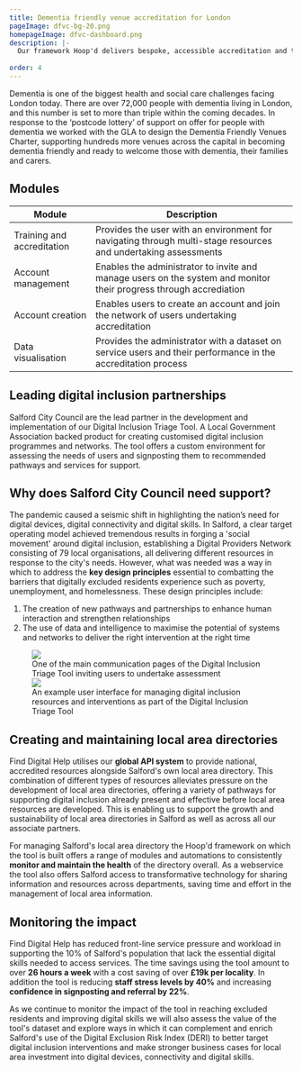 ```yaml
---
title: Dementia friendly venue accreditation for London
pageImage: dfvc-bg-20.png
homepageImage: dfvc-dashboard.png
description: |-
  Our framework Hoop'd delivers bespoke, accessible accreditation and training environments. This platform for Alzheimers UK and the Greater London Authority makes the process of learning, training and becoming dementia friendly available to all venues across London.  
 
order: 4
---
```

Dementia is one of the biggest health and social care challenges facing London today. There are over 72,000 people with dementia living in London, and this number is set to more than triple within the coming decades. In response to the ‘postcode lottery’ of support on offer for people with dementia we worked with the GLA to design the Dementia Friendly Venues Charter, supporting hundreds more venues across the capital in becoming dementia friendly and ready to welcome those with dementia, their families and carers.

<section>
  <h2>Modules</h2>
  <table>
    <thead>
      <tr>
<th>Module</th>
        <th>Description</th>
      </tr>
    </thead>
    <tbody>
      <tr>
        <td>Training and accreditation</td>
        <td>Provides the user with an environment for navigating through multi-stage resources and undertaking assessments</td>
      </tr>
      <tr>
        <td>Account management</td>
        <td>Enables the administrator to invite and manage users on the system and monitor their progress through accrediation</td>
      </tr>
      <tr>
        <td>Account creation</td>
        <td>Enables users to create an account and join the network of users undertaking accreditation</td>
      </tr>
      <tr>
        <td>Data visualisation</td>
        <td>Provides the administrator with a dataset on service users and their performance in the accreditation process</td>
      </tr>
    </tbody>
  </table>
</section>
          
Leading digital inclusion partnerships
---------------------------------------------------------------------------------------------------------------------------------
Salford City Council are the lead partner in the development and implementation of our Digital Inclusion Triage Tool. A Local Government Association backed product for creating customised digital inclusion programmes and networks. The tool offers a custom environment for assessing the needs of users and signposting them to recommended pathways and services for support. 

Why does Salford City Council need support?
---------------------------------------------------------------------------------------------------------------------------------

The pandemic caused a seismic shift in highlighting the nation’s need for digital devices, digital connectivity and digital skills. In Salford, a clear target operating model achieved tremendous results in forging a 'social movement' around digital inclusion, establishing a Digital Providers Network consisting of 79 local organisations, all delivering different resources in response to the city's needs. However, what was needed was a way in which to address the **key design principles** essential to combatting the barriers that digitally excluded residents experience such as poverty, unemployment, and homelessness. These design principles include:

1. The creation of new pathways and partnerships to enhance human interaction and strengthen relationships
2. The use of data and intelligence to maximise the potential of systems and networks to deliver the right intervention at the right time

 <figure>
  <img src="{{ '/static/images/use-cases/dynamicinfoenvironments_01.png' | url }}" />
  <figcaption>
    One of the main communication pages of the Digital Inclusion Triage Tool inviting users to undertake assessment
  </figcaption>
   <img src="{{ '/static/images/use-cases/dynamicinfoenvironments_02.png' | url }}" />
  <figcaption>
    An example user interface for managing digital inclusion resources and interventions as part of the Digital Inclusion Triage Tool
  </figcaption>
</figure>

Creating and maintaining local area directories
---------------------------------------------------------------------------------------------------------------------------------

Find Digital Help utilises our **global API system** to provide national, accredited resources alongside Salford's own local area directory. This combination of different types of resources alleviates pressure on the development of local area directories, offering a variety of pathways for supporting digital inclusion already present and effective before local area resources are developed. This is enabling us to support the growth and sustainability of local area directories in Salford as well as across all our associate partners. 

For managing Salford's local area directory the Hoop'd framework on which the tool is built offers a range of modules and automations to consistently **monitor and maintain the health** of the directory overall. As a webservice the tool also offers Salford access to transformative technology for sharing information and resources across departments, saving time and effort in the management of local area information. 

Monitoring the impact
---------------------------------------------------------------------------------------------------------------------------------
Find Digital Help has reduced front-line service pressure and workload in supporting the 10% of Salford's population that lack the essential digital skills needed to access services. The time savings using the tool amount to over **26 hours a week** with a cost saving of over **£19k per locality**. In addition the tool is reducing **staff stress levels by 40%** and increasing **confidence in signposting and referral by 22%**.

As we continue to monitor the impact of the tool in reaching excluded residents and improving digital skills we will also assess the value of the tool's dataset and explore ways in which it can complement and enrich Salford's use of the Digital Exclusion Risk Index (DERI) to better target digital inclusion interventions and make stronger business cases for local area investment into digital devices, connectivity and digital skills.  


